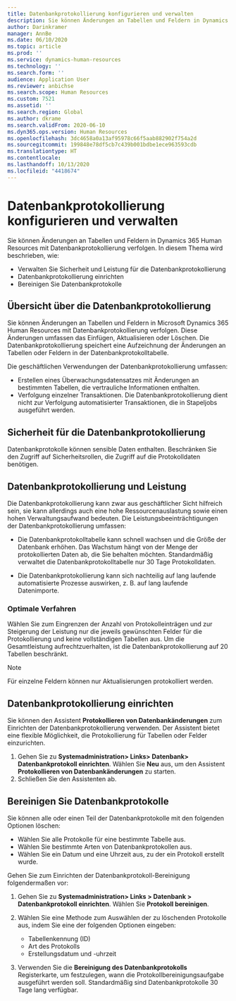```yaml
---
title: Datenbankprotokollierung konfigurieren und verwalten
description: Sie können Änderungen an Tabellen und Feldern in Dynamics 365 Human Resources mit Datenbankprotokollierung verfolgen.
author: Darinkramer
manager: AnnBe
ms.date: 06/10/2020
ms.topic: article
ms.prod: ''
ms.service: dynamics-human-resources
ms.technology: ''
ms.search.form: ''
audience: Application User
ms.reviewer: anbichse
ms.search.scope: Human Resources
ms.custom: 7521
ms.assetid: ''
ms.search.region: Global
ms.author: dkrame
ms.search.validFrom: 2020-06-10
ms.dyn365.ops.version: Human Resources
ms.openlocfilehash: 3dc4658a0a13af95978c66f5aab882902f754a2d
ms.sourcegitcommit: 199848e78df5cb7c439b001bdbe1ece963593cdb
ms.translationtype: HT
ms.contentlocale: 
ms.lasthandoff: 10/13/2020
ms.locfileid: "4418674"
---
```

# <a name="configure-and-manage-database-logging"></a>Datenbankprotokollierung konfigurieren und verwalten

Sie können Änderungen an Tabellen und Feldern in Dynamics 365 Human Resources mit Datenbankprotokollierung verfolgen. In diesem Thema wird beschrieben, wie:

- Verwalten Sie Sicherheit und Leistung für die Datenbankprotokollierung
- Datenbankprotokollierung einrichten
- Bereinigen Sie Datenbankprotokolle

## <a name="overview-of-database-logging"></a>Übersicht über die Datenbankprotokollierung

Sie können Änderungen an Tabellen und Feldern in Microsoft Dynamics 365 Human Resources mit Datenbankprotokollierung verfolgen. Diese Änderungen umfassen das Einfügen, Aktualisieren oder Löschen. Die Datenbankprotokollierung speichert eine Aufzeichnung der Änderungen an Tabellen oder Feldern in der Datenbankprotokolltabelle.

Die geschäftlichen Verwendungen der Datenbankprotokollierung umfassen:

- Erstellen eines Überwachungsdatensatzes mit Änderungen an bestimmten Tabellen, die vertrauliche Informationen enthalten.
- Verfolgung einzelner Transaktionen. Die Datenbankprotokollierung dient nicht zur Verfolgung automatisierter Transaktionen, die in Stapeljobs ausgeführt werden.

## <a name="security-for-database-logging"></a>Sicherheit für die Datenbankprotokollierung

Datenbankprotokolle können sensible Daten enthalten. Beschränken Sie den Zugriff auf Sicherheitsrollen, die Zugriff auf die Protokolldaten benötigen.

## <a name="database-logging-and-performance"></a>Datenbankprotokollierung und Leistung

Die Datenbankprotokollierung kann zwar aus geschäftlicher Sicht hilfreich sein, sie kann allerdings auch eine hohe Ressourcenauslastung sowie einen hohen Verwaltungsaufwand bedeuten. Die Leistungsbeeinträchtigungen der Datenbankprotokollierung umfassen:

- Die Datenbankprotokolltabelle kann schnell wachsen und die Größe der Datenbank erhöhen. Das Wachstum hängt von der Menge der protokollierten Daten ab, die Sie behalten möchten. Standardmäßig verwaltet die Datenbankprotokolltabelle nur 30 Tage Protokolldaten. 

- Die Datenbankprotokollierung kann sich nachteilig auf lang laufende automatisierte Prozesse auswirken, z. B. auf lang laufende Datenimporte.

### <a name="best-practices"></a>Optimale Verfahren

Wählen Sie zum Eingrenzen der Anzahl von Protokolleinträgen und zur Steigerung der Leistung nur die jeweils gewünschten Felder für die Protokollierung und keine vollständigen Tabellen aus. Um die Gesamtleistung aufrechtzuerhalten, ist die Datenbankprotokollierung auf 20 Tabellen beschränkt.

> [!NOTE]
> Für einzelne Feldern können nur Aktualisierungen protokolliert werden.

## <a name="set-up-database-logging"></a>Datenbankprotokollierung einrichten

Sie können den Assistent **Protokollieren von Datenbankänderungen** zum Einrichten der Datenbankprotokollierung verwenden. Der Assistent bietet eine flexible Möglichkeit, die Protokollierung für Tabellen oder Felder einzurichten.

1. Gehen Sie zu **Systemadministration> Links> Datenbank> Datenbankprotokoll einrichten**. Wählen Sie **Neu** aus, um den Assistent **Protokollieren von Datenbankänderungen** zu starten.
2. Schließen Sie den Assistenten ab.

## <a name="clean-up-database-logs"></a>Bereinigen Sie Datenbankprotokolle

Sie können alle oder einen Teil der Datenbankprotokolle mit den folgenden Optionen löschen:

- Wählen Sie alle Protokolle für eine bestimmte Tabelle aus.
- Wählen Sie bestimmte Arten von Datenbankprotokollen aus.
- Wählen Sie ein Datum und eine Uhrzeit aus, zu der ein Protokoll erstellt wurde.

Gehen Sie zum Einrichten der Datenbankprotokoll-Bereinigung folgendermaßen vor: 

1. Gehen Sie zu **Systemadministration> Links > Datenbank > Datenbankprotokoll einrichten**. Wählen Sie **Protokoll bereinigen**.

2. Wählen Sie eine Methode zum Auswählen der zu löschenden Protokolle aus, indem Sie eine der folgenden Optionen eingeben:

   - Tabellenkennung (ID)
   - Art des Protokolls
   - Erstellungsdatum und -uhrzeit

3. Verwenden Sie die **Bereinigung des Datenbankprotokolls** Registerkarte, um festzulegen, wann die Protokollbereinigungsaufgabe ausgeführt werden soll. Standardmäßig sind Datenbankprotokolle 30 Tage lang verfügbar.
